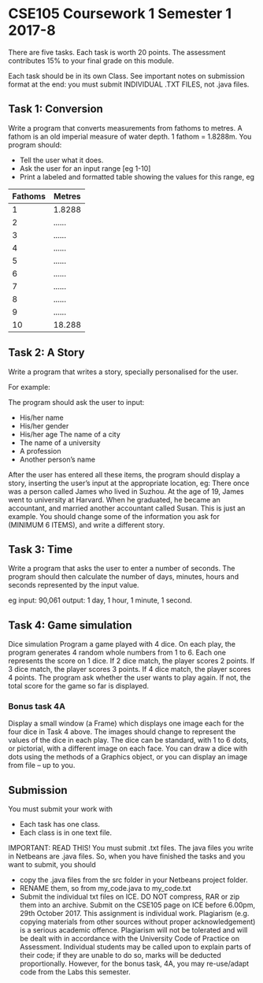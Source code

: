 # CSE105 Coursework 1 Semester 1 2017-8

There are five tasks. Each task is worth 20 points. The assessment contributes 15% to your final grade on this module.

Each task should be in its own Class. See important notes on submission format at the end: you must submit INDIVIDUAL .TXT FILES, not .java files.


## Task 1: Conversion

Write a program that converts measurements from fathoms to metres. A fathom is an old imperial measure of water depth. 1 fathom = 1.8288m.
You program should:
- Tell the user what it does.
- Ask the user for an input range [eg 1-10]
- Print a labeled and formatted table showing the values for this range, eg

| Fathoms  | Metres |
| ------------- | ------------- |
| 1  | 1.8288  |
| 2  | ......  |
| 3  | ......  |
| 4  | ......  |
| 5  | ......  |
| 6  | ......  |
| 7  | ......  |
| 8  | ......  |
| 9  | ......  |
| 10  | 18.288  |


## Task 2: A Story

Write a program that writes a story, specially personalised for the user.

For example:

The program should ask the user to input:
- His/her name
- His/her gender
- His/her age
 The name of a city
- The name of a university
- A profession
- Another person’s name

After the user has entered all these items, the program should display a story, inserting the user’s input at the appropriate location, eg:
There once was a person called James who lived in Suzhou. At the age of 19, James went to university at Harvard. When he graduated, he became an accountant, and married another accountant called Susan.
This is just an example. You should change some of the information you ask for (MINIMUM 6 ITEMS), and write a different story.


## Task 3: Time

Write a program that asks the user to enter a number of seconds. The program should then calculate the number of days, minutes, hours and seconds represented by the input value.

eg
input: 90,061
output: 1 day, 1 hour, 1 minute, 1 second.


## Task 4: Game simulation

Dice simulation
Program a game played with 4 dice.
On each play, the program generates 4 random whole numbers from 1 to 6. Each one represents the score on 1 dice.
If 2 dice match, the player scores 2 points.
If 3 dice match, the player scores 3 points.
If 4 dice match, the player scores 4 points.
The program ask whether the user wants to play again. If not, the total score for the game so far is displayed.


### Bonus task 4A

Display a small window (a Frame) which displays one image each for the four dice in Task 4 above. The images should change to represent the values of the dice in each play. The dice can be standard, with 1 to 6 dots, or pictorial, with a different image on each face. You can draw a dice with dots using the methods of a Graphics object, or you can display an image from file – up to you.


## Submission

You must submit your work with
- Each task has one class.
- Each class is in one text file.

IMPORTANT: READ THIS!
You must submit .txt files. The java files you write in Netbeans are .java files. So, when you have finished the tasks and you want to submit, you should

- copy the .java files from the src folder in your Netbeans project folder.
- RENAME them, so from my_code.java
to my_code.txt
- Submit the individual txt files on ICE. DO NOT compress, RAR or zip them into an archive.
Submit on the CSE105 page on ICE before 6.00pm, 29th October 2017.
This assignment is individual work. Plagiarism (e.g. copying materials from other sources without proper acknowledgement) is a serious academic offence. Plagiarism will not be tolerated and will be dealt with in accordance with the University Code of Practice on Assessment. Individual students may be called upon to explain parts of their code; if they are unable to do so, marks will be deducted proportionally. However, for the bonus task, 4A, you may re-use/adapt code from the Labs this semester.
